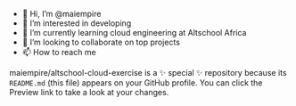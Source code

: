 - 👋 Hi, I’m @maiempire
- 👀 I’m interested in developing 
- 🌱 I’m currently learning cloud engineering at Altschool Africa 
- 💞️ I’m looking to collaborate on top projects
- 📫 How to reach me


maiempire/altschool-cloud-exercise is a ✨ special ✨ repository because its `README.md` (this file) appears on your GitHub profile.
You can click the Preview link to take a look at your changes.

